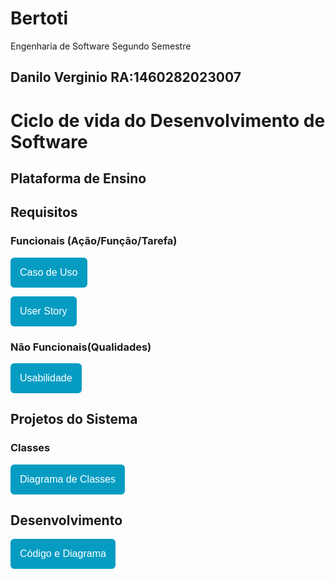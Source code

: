 # Bertoti
Engenharia de Software Segundo Semestre

##  Danilo Verginio RA:1460282023007

# Ciclo de vida do Desenvolvimento de Software
## Plataforma de Ensino

## Requisitos
### Funcionais (Ação/Função/Tarefa) 
 <a href="https://github.com/Daniloel/Bertoti/blob/main/Engenharia%20de%20Software/CasodeUso.png"><button style="background: #069cc2; border-radius: 6px; padding: 15px; cursor: pointer; color: #fff; border: none; font-size: 16px;">Caso de Uso</button></a>

 <a href="https://github.com/Daniloel/Bertoti/blob/main/Engenharia%20de%20Software/CasodeUso.png"><button style="background: #069cc2; border-radius: 6px; padding: 15px; cursor: pointer; color: #fff; border: none; font-size: 16px;">User Story</button></a>
  

### Não Funcionais(Qualidades)
 <a href="https://github.com/Daniloel/Bertoti/blob/main/Engenharia%20de%20Software/CasodeUso.png"><button style="background: #069cc2; border-radius: 6px; padding: 15px; cursor: pointer; color: #fff; border: none; font-size: 16px;">Usabilidade</button></a>
  
  
## Projetos do Sistema
### Classes
 <a href="https://github.com/Daniloel/Bertoti/blob/main/Engenharia%20de%20Software/Diagrama%20de%20classes_02.jpg"><button style="background: #069cc2; border-radius: 6px; padding: 15px; cursor: pointer; color: #fff; border: none; font-size: 16px;">Diagrama de Classes</button></a>

## Desenvolvimento
 <a href="https://github.com/Daniloel/Bertoti/blob/main/Engenharia%20de%20Software/Diagrama%20de%20classes_02.jpg"><button style="background: #069cc2; border-radius: 6px; padding: 15px; cursor: pointer; color: #fff; border: none; font-size: 16px;">Código e Diagrama</button></a>
